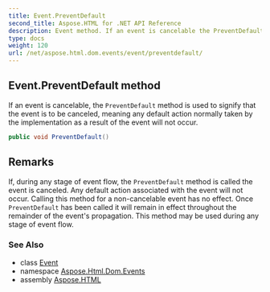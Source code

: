 ```yaml
---
title: Event.PreventDefault
second_title: Aspose.HTML for .NET API Reference
description: Event method. If an event is cancelable the PreventDefault method is used to signify that the event is to be canceled meaning any default action normally taken by the implementation as a result of the event will not occur
type: docs
weight: 120
url: /net/aspose.html.dom.events/event/preventdefault/
---
```

## Event.PreventDefault method

If an event is cancelable, the `PreventDefault` method is used to signify that the event is to be canceled, meaning any default action normally taken by the implementation as a result of the event will not occur.

```csharp
public void PreventDefault()
```

## Remarks

If, during any stage of event flow, the `PreventDefault` method is called the event is canceled. Any default action associated with the event will not occur. Calling this method for a non-cancelable event has no effect. Once `PreventDefault` has been called it will remain in effect throughout the remainder of the event's propagation. This method may be used during any stage of event flow.

### See Also

* class [Event](../)
* namespace [Aspose.Html.Dom.Events](../../event/)
* assembly [Aspose.HTML](../../../)
